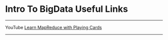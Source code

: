 # Intro To BigData Useful Links
---
YouTube
[Learn MapReduce with Playing Cards](https://youtu.be/bcjSe0xCHbE)
***
